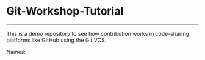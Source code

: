 # Git-Workshop-Tutorial
------------------------------------------------------

This is a demo repository to see how contribution works in code-sharing platforms like GitHub using the Git VCS.

Names:
